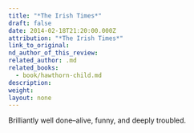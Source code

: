 ```yaml
---
title: "*The Irish Times*"
draft: false
date: 2014-02-18T21:20:00.000Z
attribution: "*The Irish Times*"
link_to_original:
nd_author_of_this_review:
related_author: .md
related_books:
  - book/hawthorn-child.md
description:
weight:
layout: none
---
```

Brilliantly well done–alive, funny, and deeply troubled.

